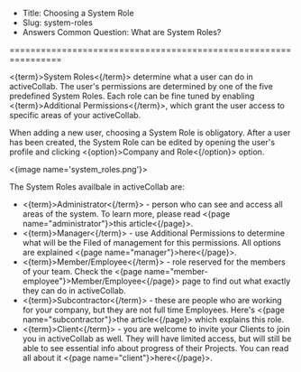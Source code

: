 * Title: Choosing a System Role
* Slug: system-roles
* Answers Common Question: What are System Roles?

================================================================

<{term}>System Roles<{/term}> determine what a user can do in activeCollab. The user's permissions are determined by one of the five predefined System Roles. Each role can be fine tuned by enabling <{term}>Additional Permissions<{/term}>, which grant the user access to specific areas of your activeCollab.

When adding a new user, choosing a System Role is obligatory. After a user has been created, the System Role can be edited by opening the user's profile and clicking <{option}>Company and Role<{/option}> option.

<{image name='system_roles.png'}>

The System Roles availbale in activeCollab are:

- <{term}>Administrator<{/term}> - person who can see and access all areas of the system. To learn more, please read <{page name="administrator"}>this article<{/page}>.
- <{term}>Manager<{/term}> - use Additional Permissions to determine what will be the Filed of management for this permissions. All options are explained <{page name="manager"}>here<{/page}>.
- <{term}>Member/Employee<{/term}> - role reserved for the members of your team. Check the <{page name="member-employee"}>Member/Employee<{/page}> page to find out what exactly they can do in activeCollab.
- <{term}>Subcontractor<{/term}> - these are people who are working for your company, but they are not full time Employees. Here's <{page name="subcontractor"}>the article<{/page}> which explains this role.
- <{term}>Client<{/term}> - you are welcome to invite your Clients to join you in activeCollab as well. They will have limited access, but will still be able to see essential info about progress of their Projects. You can read all about it <{page name="client"}>here<{/page}>.